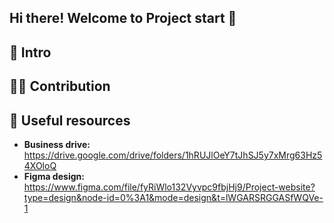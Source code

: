 ## Hi there! Welcome to Project start 👋

## 👋 Intro
## 👩‍💻 Contribution
## 📁 Useful resources

- **Business drive:** https://drive.google.com/drive/folders/1hRUJlOeY7tJhSJ5y7xMrg63Hz54XOloQ
- **Figma design:** https://www.figma.com/file/fyRiWlo132Vyvpc9fbjHj9/Project-website?type=design&node-id=0%3A1&mode=design&t=lWGARSRGGASfWQVe-1
